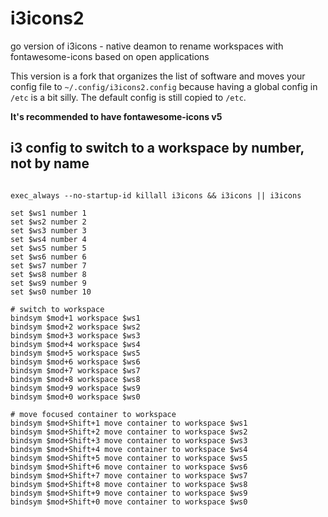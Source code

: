 # i3icons2
go version of i3icons - native deamon to rename workspaces with fontawesome-icons based on open applications

This version is a fork that organizes the list of software and moves your config file to `~/.config/i3icons2.config` because having a global config in `/etc` is a bit silly. The default config is still copied to `/etc`.

**It's recommended to have fontawesome-icons v5**

## i3 config to switch to a workspace by number, not by name

```

exec_always --no-startup-id killall i3icons && i3icons || i3icons

set $ws1 number 1
set $ws2 number 2
set $ws3 number 3
set $ws4 number 4
set $ws5 number 5
set $ws6 number 6
set $ws7 number 7
set $ws8 number 8
set $ws9 number 9
set $ws0 number 10

# switch to workspace
bindsym $mod+1 workspace $ws1
bindsym $mod+2 workspace $ws2
bindsym $mod+3 workspace $ws3
bindsym $mod+4 workspace $ws4
bindsym $mod+5 workspace $ws5
bindsym $mod+6 workspace $ws6
bindsym $mod+7 workspace $ws7
bindsym $mod+8 workspace $ws8
bindsym $mod+9 workspace $ws9
bindsym $mod+0 workspace $ws0

# move focused container to workspace
bindsym $mod+Shift+1 move container to workspace $ws1
bindsym $mod+Shift+2 move container to workspace $ws2
bindsym $mod+Shift+3 move container to workspace $ws3
bindsym $mod+Shift+4 move container to workspace $ws4
bindsym $mod+Shift+5 move container to workspace $ws5
bindsym $mod+Shift+6 move container to workspace $ws6
bindsym $mod+Shift+7 move container to workspace $ws7
bindsym $mod+Shift+8 move container to workspace $ws8
bindsym $mod+Shift+9 move container to workspace $ws9
bindsym $mod+Shift+0 move container to workspace $ws0
```
